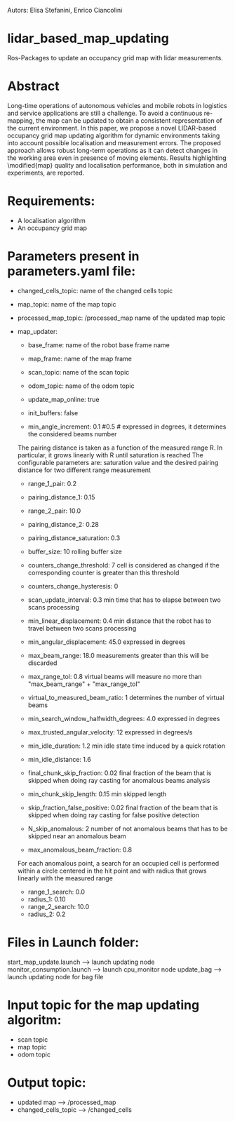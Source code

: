 Autors: Elisa Stefanini, Enrico Ciancolini

# lidar_based_map_updating
Ros-Packages to update an occupancy grid map with lidar measurements.

# Abstract
Long-time operations of autonomous vehicles and mobile robots in logistics and service applications are still a challenge. To avoid a continuous re-mapping, the map can be updated to obtain a consistent representation of the current environment. In this paper, we propose a novel LIDAR-based occupancy grid map updating algorithm for dynamic environments taking into account possible localisation and measurement errors. The proposed approach allows robust long-term operations as it can detect changes in the working area even in presence of moving elements. Results highlighting \modified{map} quality and localisation performance, both in simulation and experiments, are reported.



# Requirements:
- A localisation algorithm
- An occupancy grid map 

# Parameters present in parameters.yaml file:
- changed_cells_topic:    name of the changed cells topic
- map_topic:                        name of the map topic 
- processed_map_topic: /processed_map   name of the updated map topic 

- map_updater:
    - base_frame:                name of the robot base frame name
    - map_frame:                 name of the map frame 
    - scan_topic:                    name of the scan topic 
    - odom_topic:                    name of the odom topic 

    - update_map_online: true

    - init_buffers: false

    - min_angle_increment: 0.1 #0.5  # expressed in degrees, it determines the considered beams number

    The pairing distance is taken as a function of the measured range R. In particular, it grows linearly with R until saturation is reached
    The configurable parameters are: saturation value and the desired pairing distance for two different range measurement
    - range_1_pair: 0.2
    - pairing_distance_1: 0.15
    - range_2_pair: 10.0
    - pairing_distance_2: 0.28
    - pairing_distance_saturation: 0.3

    - buffer_size: 10               rolling buffer size
    - counters_change_threshold: 7  cell is considered as changed if the corresponding counter is greater than this threshold
    - counters_change_hysteresis: 0

    - scan_update_interval: 0.3          min time that has to elapse between two scans processing
    - min_linear_displacement: 0.4     min distance that the robot has to travel between two scans processing
    - min_angular_displacement: 45.0   expressed in degrees

    - max_beam_range: 18.0   measurements greater than this will be discarded
    - max_range_tol: 0.8    virtual beams will measure no more than "max_beam_range" + "max_range_tol"

    - virtual_to_measured_beam_ratio: 1           determines the number of virtual beams
    - min_search_window_halfwidth_degrees: 4.0   expressed in degrees

    - max_trusted_angular_velocity: 12   expressed in degrees/s
    - min_idle_duration: 1.2              min idle state time induced by a quick rotation
    - min_idle_distance: 1.6 

    - final_chunk_skip_fraction: 0.02      final fraction of the beam that is skipped when doing ray casting for anomalous beams analysis
    - min_chunk_skip_length: 0.15          min skipped length
    - skip_fraction_false_positive: 0.02   final fraction of the beam that is skipped when doing ray casting for false positive detection

    - N_skip_anomalous: 2  number of not anomalous beams that has to be skipped near an anomalous beam

    - max_anomalous_beam_fraction: 0.8

    For each anomalous point, a search for an occupied cell is performed within a circle centered in the hit point and with radius that grows linearly with the measured range
    - range_1_search: 0.0
    - radius_1: 0.10
    - range_2_search: 10.0
    - radius_2: 0.2


# Files in Launch folder:
start_map_update.launch --> launch updating node
monitor_consumption.launch --> launch cpu_monitor node
update_bag --> launch updating node for bag file


# Input topic for the map updating algoritm:
- scan topic
- map topic 
- odom topic 

# Output topic:
- updated map --> /processed_map
- changed_cells_topic --> /changed_cells 
